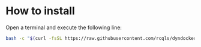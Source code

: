 # How to install

Open a terminal and execute the following line:
```{.bash execute="false"}
bash -c "$(curl -fsSL https://raw.githubusercontent.com/rcqls/dyndocker/master/install-dyndocker.sh)"
```